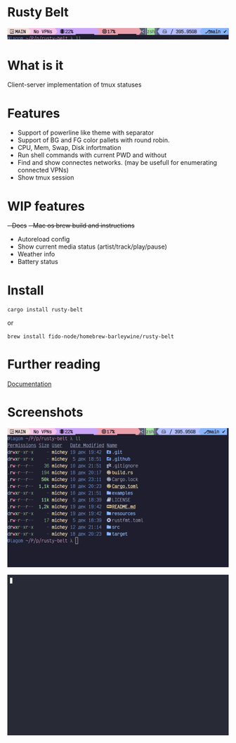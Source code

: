 # Rusty Belt
![rusty-belt](https://raw.githubusercontent.com/fido-node/rusty-belt/main/resources/only_bar.png)

# What is it
Client-server implementation of tmux statuses

# Features
 - Support of powerline like theme with separator
 - Support of BG and FG color pallets with round robin. 
 - CPU, Mem, Swap, Disk infortmation
 - Run shell commands with current PWD and without
 - Find and show connectes networks. (may be usefull for enumerating connected VPNs)
 - Show tmux session

# WIP features
 ~~- Docs~~
 ~~- Mac os brew build and instructions~~
 - Autoreload config
 - Show current media status (artist/track/play/pause)
 - Weather info
 - Battery status

# Install

```
cargo install rusty-belt
```

or

```
brew install fido-node/homebrew-barleywine/rusty-belt
```

# Further reading
[Documentation](https://rusty-belt.fidonode.me/)

# Screenshots
![rusty-belt](https://raw.githubusercontent.com/fido-node/rusty-belt/main/resources/full_screenshot.png)

![rusty-belt gif](https://raw.githubusercontent.com/fido-node/rusty-belt/main/resources/cast.gif)
